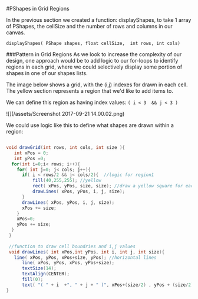 #PShapes in Grid Regions

In the previous section we created a function: displayShapes, to take 1 array of PShapes, the cellSize and the number of rows and columns in our canvas.  
```
displayShapes( PShape shapes, float cellSize,  int rows, int cols)
```
###Pattern in Grid Regions
As we look to increase the complexity of our design, one approach would be to add logic to our for-loops to identify regions in each grid, where we could selectively display some portion of shapes in one of our shapes lists.

The image below shows a grid, with the (i,j) indexes for drawn in each cell.  The yellow section represents a region that we'd like to add items to.

We can define this region as having index values: `( i < 3  && j < 3 ) `

![](/assets/Screenshot 2017-09-21 14.00.02.png)

We could use logic like this to define what shapes are drawn within a region:

```java

void drawGrid(int rows, int cols, int size ){
   int xPos = 0;
   int yPos =0;
  for(int i=0;i< rows; i++){
    for( int j=0; j< cols; j++){
      if( i < rows/2 && j< cols/2){  //logic for region1
          fill(40,255,255); //yellow
          rect( xPos, yPos, size, size); //draw a yellow square for each cell in this region
          drawLines( xPos, yPos, i, j, size);
      }
      drawLines( xPos, yPos, i, j, size);
      xPos += size;
    }
    xPos=0;
    yPos += size;
  }
 }
 
 //function to draw cell boundries and i,j values
 void drawLines( int xPos,int yPos, int i, int j, int size){
   line( xPos, yPos, xPos+size, yPos); //horizontal lines
      line( xPos, yPos, xPos, yPos+size);
      textSize(14);
      textAlign(CENTER);
      fill(0);
      text( "( " + i  +", " + j + " )", xPos+(size/2) , yPos + (size/2));
}
 
 ```
 